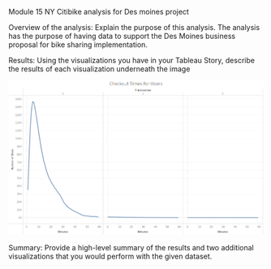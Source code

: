Module 15
NY Citibike analysis for Des moines project

Overview of the analysis: Explain the purpose of this analysis.
The analysis has the purpose of having data to support the Des Moines business proposal for bike sharing implementation.

Results: Using the visualizations you have in your Tableau Story, describe the results of each visualization underneath the image

![1_CheckoutTimesUser](https://github.com/alosmad/bikesharing/blob/3fe99db33b69775499864c05f296da46bae8d9e1/1_CheckoutTimesUser.png)


Summary: Provide a high-level summary of the results and two additional visualizations that you would perform with the given dataset.


